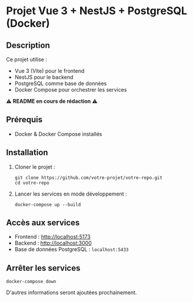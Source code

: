 # Projet Vue 3 + NestJS + PostgreSQL (Docker)

## Description

Ce projet utilise :

- Vue 3 (Vite) pour le frontend
- NestJS pour le backend
- PostgreSQL comme base de données
- Docker Compose pour orchestrer les services

⚠️ **README en cours de rédaction** ⚠️

## Prérequis

- Docker & Docker Compose installés

## Installation

1. Cloner le projet :
   ```
   git clone https://github.com/votre-projet/votre-repo.git
   cd votre-repo
   ```
2. Lancer les services en mode développement :
   ```
   docker-compose up --build
   ```

## Accès aux services

- Frontend : [http://localhost:5173](http://localhost:5173)
- Backend : [http://localhost:3000](http://localhost:3000)
- Base de données PostgreSQL : `localhost:5433`

## Arrêter les services

```
docker-compose down
```

D'autres informations seront ajoutées prochainement.

